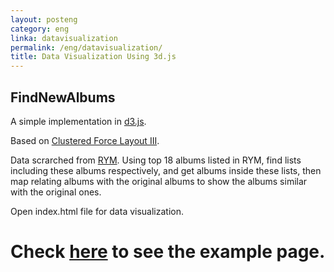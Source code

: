 ```yaml
---
layout: posteng
category: eng
linka: datavisualization
permalink: /eng/datavisualization/
title: Data Visualization Using 3d.js
---
```


## FindNewAlbums

A simple implementation in [d3.js](http://d3js.org).

Based on [Clustered Force Layout III](http://bl.ocks.org/mbostock/7881887).

Data scrarched from [RYM](https://rateyourmusic.com). Using top 18 albums listed in RYM, find lists including these albums respectively, and get albums inside these lists, then map relating albums with the original albums to show the albums similar with the original ones.

Open index.html file for data visualization.

# Check [here](/datavisualization.html) to see the example page.